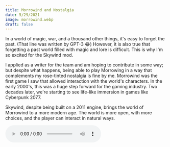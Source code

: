 ```yaml
---
title: Morrowind and Nostalgia
date: 5/29/2021
image: morrowind.webp
draft: false
---
```


In a world of magic, war, and a thousand other things, it's easy to forget the past. (That line was written by GPT-3 😂) However, it is also true that forgetting a past world filled with magic and lore is difficult. This is why I'm so excited for the Skywind mod.

I applied as a writer for the team and am hoping to contribute in some way; but despite what happens, being able to play Morrowing in a way that complements my rose-tinted nostalgia is fine by me. Morrowind was the first game I saw that allowed interaction with the world's characters. In the early 2000's, this was a huge step forward for the gaming industry. Two decades later, we're starting to see life-like immersion in games like Cyberpunk 2077.

Skywind, despite being built on a 2011 engine, brings the world of Morrowind to a more modern age. The world is more open, with more choices, and the player can interact in natural ways.

<audio controls>
    <source src="data/nerevarRising.mp3" type="audio/mpeg">
Your browser does not support the audio element.
</audio>

